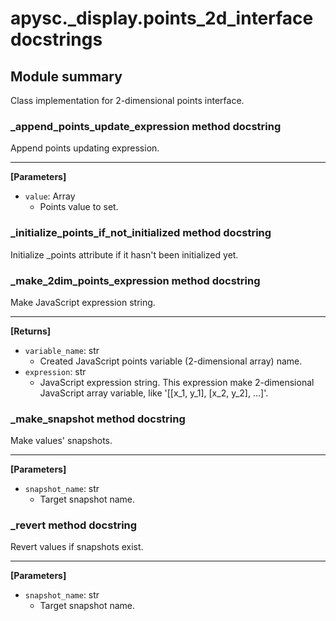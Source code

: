 # apysc._display.points_2d_interface docstrings

## Module summary

Class implementation for 2-dimensional points interface.

### _append_points_update_expression method docstring

Append points updating expression.<hr>

**[Parameters]**

- `value`: Array
  - Points value to set.

### _initialize_points_if_not_initialized method docstring

Initialize _points attribute if it hasn't been initialized yet.

### _make_2dim_points_expression method docstring

Make JavaScript expression string.<hr>

**[Returns]**

- `variable_name`: str
  - Created JavaScript points variable (2-dimensional array) name.
- `expression`: str
  - JavaScript expression string. This expression make 2-dimensional JavaScript array variable, like '[[x_1, y_1], [x_2, y_2], ...]'.

### _make_snapshot method docstring

Make values' snapshots.<hr>

**[Parameters]**

- `snapshot_name`: str
  - Target snapshot name.

### _revert method docstring

Revert values if snapshots exist.<hr>

**[Parameters]**

- `snapshot_name`: str
  - Target snapshot name.